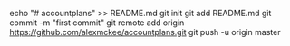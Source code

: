 echo "# accountplans" >> README.md
git init
git add README.md
git commit -m "first commit"
git remote add origin https://github.com/alexmckee/accountplans.git
git push -u origin master
